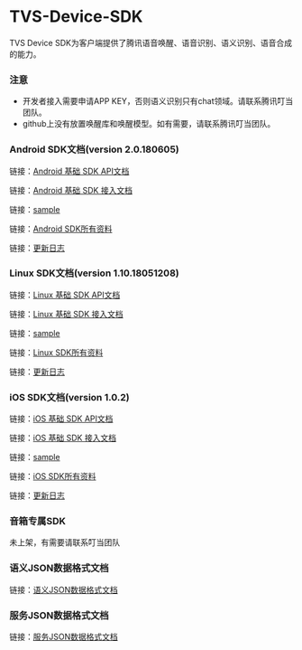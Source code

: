 # TVS-Device-SDK

TVS Device SDK为客户端提供了腾讯语音唤醒、语音识别、语义识别、语音合成的能力。

### 注意
* 开发者接入需要申请APP KEY，否则语义识别只有chat领域。请联系腾讯叮当团队。
* github上没有放置唤醒库和唤醒模型。如有需要，请联系腾讯叮当团队。

### Android SDK文档(version 2.0.180605)

链接：[Android 基础 SDK  API文档](https://tvsteam.github.io/TVS-Device-SDK/api/android/index.html "Android 基础 SDK") 

链接：[Android 基础 SDK 接入文档](./Android%20SDK/ "Android 基础SDK") 

链接：[sample](./Android%20SDK/sample "sample") 

链接：[Android SDK所有资料](./Android%20SDK/ "所有资料") 

链接：[更新日志](./Android%20SDK/README.md "README.md") 

###  Linux SDK文档(version 1.10.18051208)

链接：[Linux 基础 SDK API文档](https://dingdang.qq.com/doc/ailinuxsdk.html?dir=/doc/aisdk/linux/aisdk_account_online.html "Linux 基础SDK") 

链接：[Linux 基础 SDK 接入文档](https://dingdang.qq.com/doc.html?dir=/doc/tvs/linuxsdk.html "Linux 基础SDK") 

链接：[sample](./Linux%20SDK/samples "sample") 

链接：[Linux SDK所有资料](./Linux%20SDK/ "所有资料") 

链接：[更新日志](./Linux%20SDK/CHANGELOG.md "CHANGELOG.md") 

### iOS SDK文档(version 1.0.2)

链接：[iOS 基础 SDK API文档](https://tvsteam.github.io/TVS-Device-SDK/api/iOS/index.html " iOS SDK") 

链接：[iOS 基础 SDK 接入文档](./iOS%20SDK/ "TVS Device SDK iOS接入说明") 

链接：[sample](./iOS%20SDK/sample "sample") 

链接：[iOS SDK所有资料](./iOS%20SDK/  "所有资料") 

链接：[更新日志](./iOS%20SDK/README.md "README.md") 

### 音箱专属SDK
未上架，有需要请联系叮当团队

###  语义JSON数据格式文档
链接：[语义JSON数据格式文档](./语义服务数据文档/ "语义JSON数据格式文档") 

###  服务JSON数据格式文档
链接：[服务JSON数据格式文档](https://github.com/TencentDingdang/tvs-tools/tree/master/Tsk%20Protocol "服务JSON数据格式文档") 

